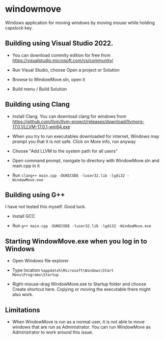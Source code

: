 # windowmove

Windows application for moving windows by moving mouse while holding capslock key.

## Building using Visual Studio 2022.

- You can download commity edition for free from https://visualstudio.microsoft.com/vs/community/

- Run Visual Studio, choose Open a project or Solution

- Browse to WindowMove.sln, open it

- Build menu / Build Solution

## Building using Clang

- Install Clang. You can download clang for windows from https://github.com/llvm/llvm-project/releases/download/llvmorg-17.0.1/LLVM-17.0.1-win64.exe

- When you try to run executables downloaded for internet, Windows may prompt you that it is not safe. Click on More info, run anyway

- Choose "Add LLVM to the system path for all users"

- Open command prompt, navigate to directory with WindowMove.sln and main.cpp in it

- Run `clang++ main.cpp -DUNICODE -luser32.lib -lgdi32 -WindowMove.exe`

## Building using G++

I have not tested this myself. Good luck.

- Install GCC

- Run `g++ main.cpp -DUNICODE -luser32.lib -lgdi32 -WindowMove.exe`

## Starting WindowMove.exe when you log in to Windows

- Open Windows file explorer

- Type location `%appdata%\Microsoft\Windows\Start Menu\Programs\Startup`

- Right-mouse-drag WindowMove.exe to Startup folder and choose Create shortcut here. Copying or moving the executable there might also work.

## Limitations

- When WindowMove is run as a normal user, it is not able to move windows that are run as Administrator. You can run WindowMove as Administrator to work around this issue.
